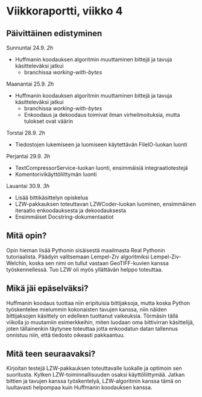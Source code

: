 # Viikkoraportti, viikko 4

## Päivittäinen edistyminen
Sunnuntai 24.9. *2h*
- Huffmanin koodauksen algoritmin muuttaminen bittejä ja tavuja käsitteleväksi jatkui
    - branchissa *working-with-bytes*

Maanantai 25.9. *2h*
- Huffmanin koodauksen algoritmin muuttaminen bittejä ja tavuja käsitteleväksi jatkui
    - branchissa *working-with-bytes*
    - Enkoodaus ja dekoodaus toimivat ilman virheilmoituksia, mutta tulokset ovat väärin

Torstai 28.9. *2h*
- Tiedostojen lukemiseen ja luomiseen käytettävän FileIO-luokan luonti

Perjantai 29.9. *3h*
- TextCompressorService-luokan luonti, ensimmäisiä integraatiotestejä
- Komentorivikäyttöliittymän luonti

Lauantai 30.9. *3h*
- Lisää bittikäsittelyn opiskelua
- LZW-pakkauksen toteuttavan LZWCoder-luokan luominen, ensimmäinen iteraatio enkoodauksesta ja dekoodauksesta
- Ensimmäiset Docstring-dokumentaatiot

## Mitä opin?
Opin hieman lisää Pythonin sisäisestä maailmasta Real Pythonin tutoriaalista. Päädyin valitsemaan Lempel-Ziv algoritmiksi Lempel-Ziv-Welchin, koska sen nimi on tullut vastaan GeoTIFF-kuvien kanssa työskennellessä. Tuo LZW oli myös yllättävän helppo toteuttaa.

## Mikä jäi epäselväksi?
Huffmanin koodaus tuottaa niin eripituisia bittijaksoja, mutta koska Python työskentelee mielummin kokonaisten tavujen kanssa, niin näiden bittijaksojen käsittely on edelleen tuottanut vaikeuksia. Törmäsin tällä viikolla jo muutamiin esimerkkeihin, miten luodaan oma bittivirran käsittelijä, joten tällainenkin täytynee toteuttaa jotta enkoodatun datan tallennus onnistuu niin, että tiedosto oikeasti pakkaantuu.

## Mitä teen seuraavaksi?
Kirjoitan testejä LZW-pakkauksen toteuttavalle luokalle ja optimoin sen suoritusta. Kytken LZW-toiminnallisuuden osaksi käyttöliittymää. Jatkan bittien ja tavujen kanssa työskentelyä, LZW-algoritmin kanssa tämä on luultavasti helpompaa kuin Huffmanin koodauksen kanssa.
